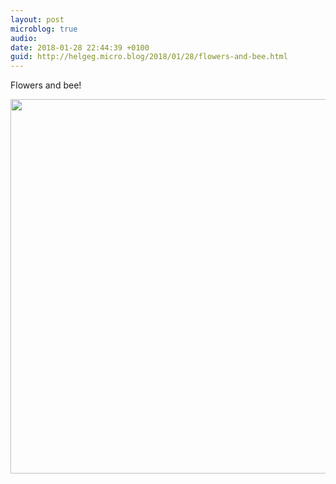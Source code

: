 ```yaml
---
layout: post
microblog: true
audio: 
date: 2018-01-28 22:44:39 +0100
guid: http://helgeg.micro.blog/2018/01/28/flowers-and-bee.html
---
```

Flowers and bee!

<img src="http://helgeg.micro.blog/uploads/2018/1b5a6fa9ff.jpg" width="600" height="599" />
